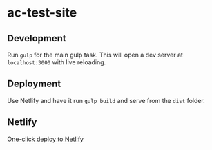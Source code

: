 # ac-test-site

## Development
Run `gulp` for the main gulp task. This will open a dev server at `localhost:3000` with live reloading.

## Deployment
Use Netlify and have it run `gulp build` and serve from the `dist` folder.

## Netlify
[One-click deploy to Netlify](https://app.netlify.com/start/deploy?repository=https://github.com/NickCiliak/ac-test-site)
